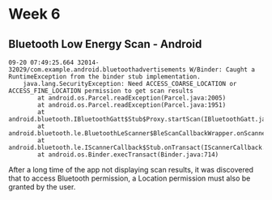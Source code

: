 # Week 6

## Bluetooth Low Energy Scan - Android

```
09-20 07:49:25.664 32014-32029/com.example.android.bluetoothadvertisements W/Binder: Caught a RuntimeException from the binder stub implementation.
    java.lang.SecurityException: Need ACCESS_COARSE_LOCATION or ACCESS_FINE_LOCATION permission to get scan results
        at android.os.Parcel.readException(Parcel.java:2005)
        at android.os.Parcel.readException(Parcel.java:1951)
        at android.bluetooth.IBluetoothGatt$Stub$Proxy.startScan(IBluetoothGatt.java:920)
        at android.bluetooth.le.BluetoothLeScanner$BleScanCallbackWrapper.onScannerRegistered(BluetoothLeScanner.java:454)
        at android.bluetooth.le.IScannerCallback$Stub.onTransact(IScannerCallback.java:56)
        at android.os.Binder.execTransact(Binder.java:714)
```

After a long time of the app not displaying scan results, it was discovered that to access Bluetooth permission, a Location permission must also be granted by the user.




